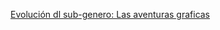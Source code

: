 [Evolución dl sub-genero: Las aventuras graficas](https://padlet.com/jmsanchezdiaz02/evoluci-n-del-sub-genero-aventuras-graficas-xcyko38aoaxbsv2k)
